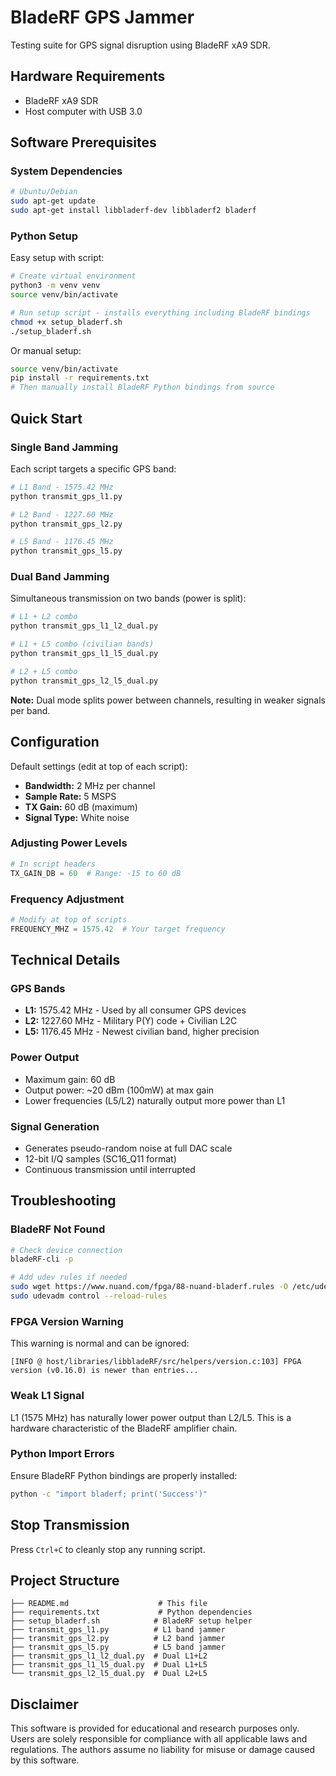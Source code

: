 # BladeRF GPS Jammer 

Testing suite for GPS signal disruption using BladeRF xA9 SDR.


## Hardware Requirements
- BladeRF xA9 SDR 
- Host computer with USB 3.0

## Software Prerequisites

### System Dependencies
```bash
# Ubuntu/Debian
sudo apt-get update
sudo apt-get install libbladerf-dev libbladerf2 bladerf
```

### Python Setup

Easy setup with script:
```bash
# Create virtual environment
python3 -m venv venv
source venv/bin/activate

# Run setup script - installs everything including BladeRF bindings
chmod +x setup_bladerf.sh
./setup_bladerf.sh
```

Or manual setup:
```bash
source venv/bin/activate
pip install -r requirements.txt
# Then manually install BladeRF Python bindings from source
```

## Quick Start

### Single Band Jamming
Each script targets a specific GPS band:

```bash
# L1 Band - 1575.42 MHz 
python transmit_gps_l1.py

# L2 Band - 1227.60 MHz 
python transmit_gps_l2.py

# L5 Band - 1176.45 MHz 
python transmit_gps_l5.py
```

### Dual Band Jamming
Simultaneous transmission on two bands (power is split):

```bash
# L1 + L2 combo
python transmit_gps_l1_l2_dual.py

# L1 + L5 combo (civilian bands)
python transmit_gps_l1_l5_dual.py

# L2 + L5 combo
python transmit_gps_l2_l5_dual.py
```

**Note:** Dual mode splits power between channels, resulting in weaker signals per band.

## Configuration

Default settings (edit at top of each script):
- **Bandwidth:** 2 MHz per channel
- **Sample Rate:** 5 MSPS
- **TX Gain:** 60 dB (maximum)
- **Signal Type:** White noise

### Adjusting Power Levels
```python
# In script headers
TX_GAIN_DB = 60  # Range: -15 to 60 dB
```

### Frequency Adjustment
```python
# Modify at top of scripts
FREQUENCY_MHZ = 1575.42  # Your target frequency
```

## Technical Details

### GPS Bands
- **L1:** 1575.42 MHz - Used by all consumer GPS devices
- **L2:** 1227.60 MHz - Military P(Y) code + Civilian L2C
- **L5:** 1176.45 MHz - Newest civilian band, higher precision

### Power Output
- Maximum gain: 60 dB
- Output power: ~20 dBm (100mW) at max gain
- Lower frequencies (L5/L2) naturally output more power than L1

### Signal Generation
- Generates pseudo-random noise at full DAC scale
- 12-bit I/Q samples (SC16_Q11 format)
- Continuous transmission until interrupted

## Troubleshooting

### BladeRF Not Found
```bash
# Check device connection
bladeRF-cli -p

# Add udev rules if needed
sudo wget https://www.nuand.com/fpga/88-nuand-bladerf.rules -O /etc/udev/rules.d/88-nuand-bladerf.rules
sudo udevadm control --reload-rules
```

### FPGA Version Warning
This warning is normal and can be ignored:
```
[INFO @ host/libraries/libbladeRF/src/helpers/version.c:103] FPGA version (v0.16.0) is newer than entries...
```
### Weak L1 Signal
L1 (1575 MHz) has naturally lower power output than L2/L5. This is a hardware characteristic of the BladeRF amplifier chain.

### Python Import Errors
Ensure BladeRF Python bindings are properly installed:
```bash
python -c "import bladerf; print('Success')"
```
## Stop Transmission
Press `Ctrl+C` to cleanly stop any running script.

## Project Structure
```
├── README.md                    # This file
├── requirements.txt             # Python dependencies
├── setup_bladerf.sh            # BladeRF setup helper
├── transmit_gps_l1.py          # L1 band jammer
├── transmit_gps_l2.py          # L2 band jammer
├── transmit_gps_l5.py          # L5 band jammer
├── transmit_gps_l1_l2_dual.py  # Dual L1+L2
├── transmit_gps_l1_l5_dual.py  # Dual L1+L5
└── transmit_gps_l2_l5_dual.py  # Dual L2+L5
```

## Disclaimer
This software is provided for educational and research purposes only. Users are solely responsible for compliance with all applicable laws and regulations. The authors assume no liability for misuse or damage caused by this software.
